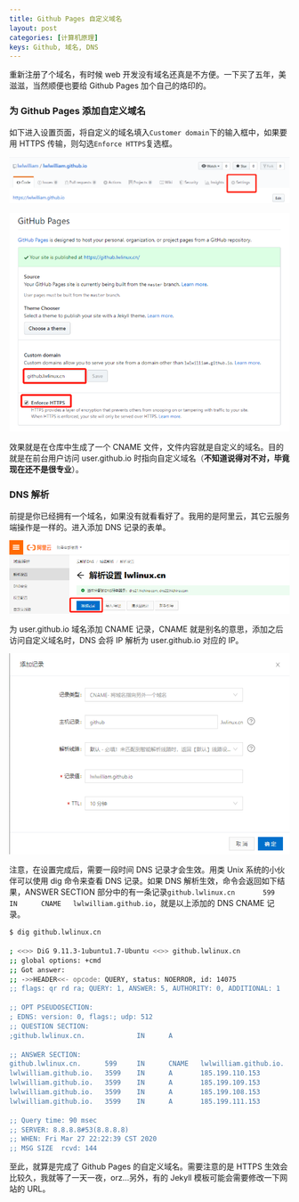 ```yaml
---
title: Github Pages 自定义域名
layout: post
categories: [计算机原理]
keys: Github, 域名, DNS
---
```


重新注册了个域名，有时候 web 开发没有域名还真是不方便。一下买了五年，美滋滋，当然顺便也要给 Github Pages 加个自己的烙印的。

### 为 Github Pages 添加自定义域名

如下进入设置页面，将自定义的域名填入`Customer domain`下的输入框中，如果要用 HTTPS 传输，则勾选`Enforce HTTPS`复选框。

![setting](/assets/images/20200327/WX_20200327220016.png)

![pages](/assets/images/20200327/WX_20200327220401.png)

效果就是在仓库中生成了一个 CNAME 文件，文件内容就是自定义的域名。目的就是在前台用户访问 user.github.io 时指向自定义域名（**不知道说得对不对，毕竟现在还不是很专业**）。

### DNS 解析

前提是你已经拥有一个域名，如果没有就看看好了。我用的是阿里云，其它云服务端操作是一样的。进入添加 DNS 记录的表单。

![add](/assets/images/20200327/WX_20200327220930.png)

为 user.github.io 域名添加 CNAME 记录，CNAME 就是别名的意思，添加之后访问自定义域名时，DNS 会将 IP 解析为 user.github.io 对应的 IP。

![record](/assets/images/20200327/WX_20200327221025.png)

注意，在设置完成后，需要一段时间 DNS 记录才会生效。用类 Unix 系统的小伙伴可以使用 dig 命令来查看 DNS 记录。如果 DNS 解析生效，命令会返回如下结果，ANSWER SECTION 部分中的有一条记录`github.lwlinux.cn       599     IN      CNAME   lwlwilliam.github.io`，就是以上添加的 DNS CNAME 记录。

```bash
$ dig github.lwlinux.cn

; <<>> DiG 9.11.3-1ubuntu1.7-Ubuntu <<>> github.lwlinux.cn
;; global options: +cmd
;; Got answer:
;; ->>HEADER<<- opcode: QUERY, status: NOERROR, id: 14075
;; flags: qr rd ra; QUERY: 1, ANSWER: 5, AUTHORITY: 0, ADDITIONAL: 1

;; OPT PSEUDOSECTION:
; EDNS: version: 0, flags:; udp: 512
;; QUESTION SECTION:
;github.lwlinux.cn.             IN      A

;; ANSWER SECTION:
github.lwlinux.cn.      599     IN      CNAME   lwlwilliam.github.io.
lwlwilliam.github.io.   3599    IN      A       185.199.110.153
lwlwilliam.github.io.   3599    IN      A       185.199.109.153
lwlwilliam.github.io.   3599    IN      A       185.199.108.153
lwlwilliam.github.io.   3599    IN      A       185.199.111.153

;; Query time: 90 msec
;; SERVER: 8.8.8.8#53(8.8.8.8)
;; WHEN: Fri Mar 27 22:22:39 CST 2020
;; MSG SIZE  rcvd: 144

```

至此，就算是完成了 Github Pages 的自定义域名。需要注意的是 HTTPS 生效会比较久，我就等了一天一夜，orz...另外，有的 Jekyll 模板可能会需要修改一下网站的 URL。
